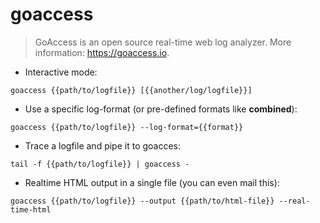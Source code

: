 # goaccess

> GoAccess is an open source real-time web log analyzer.
> More information: <https://goaccess.io>.

- Interactive mode:

`goaccess {{path/to/logfile}} [{{another/log/logfile}}]`

- Use a specific log-format (or pre-defined formats like **combined**):

`goaccess {{path/to/logfile}} --log-format={{format}}`

- Trace a logfile and pipe it to goacces:

`tail -f {{path/to/logfile}} | goaccess -`

- Realtime HTML output in a single file (you can even mail this):

`goaccess {{path/to/logfile}} --output {{path/to/html-file}} --real-time-html`
